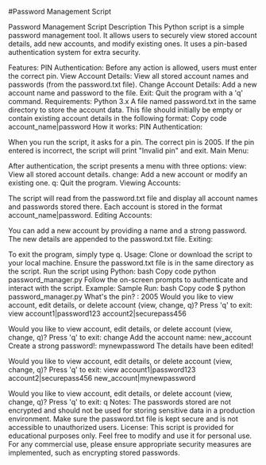 #Password Management Script

Password Management Script
Description
This Python script is a simple password management tool. It allows users to securely view stored account details, add new accounts, and modify existing ones. It uses a pin-based authentication system for extra security.

Features:
PIN Authentication: Before any action is allowed, users must enter the correct pin.
View Account Details: View all stored account names and passwords (from the password.txt file).
Change Account Details: Add a new account name and password to the file.
Exit: Quit the program with a 'q' command.
Requirements:
Python 3.x
A file named password.txt in the same directory to store the account data. This file should initially be empty or contain existing account details in the following format:
Copy code
account_name|password
How it works:
PIN Authentication:

When you run the script, it asks for a pin.
The correct pin is 2005. If the pin entered is incorrect, the script will print "Invalid pin" and exit.
Main Menu:

After authentication, the script presents a menu with three options:
view: View all stored account details.
change: Add a new account or modify an existing one.
q: Quit the program.
Viewing Accounts:

The script will read from the password.txt file and display all account names and passwords stored there.
Each account is stored in the format account_name|password.
Editing Accounts:

You can add a new account by providing a name and a strong password.
The new details are appended to the password.txt file.
Exiting:

To exit the program, simply type q.
Usage:
Clone or download the script to your local machine.
Ensure the password.txt file is in the same directory as the script.
Run the script using Python:
bash
Copy code
python password_manager.py
Follow the on-screen prompts to authenticate and interact with the script.
Example:
Sample Run:
bash
Copy code
$ python password_manager.py
What's the pin? : 2005
Would you like to view account, edit details, or delete account (view, change, q)? Press 'q' to exit: view
account1|password123
account2|securepass456

Would you like to view account, edit details, or delete account (view, change, q)? Press 'q' to exit: change
Add the account name: new_account
Create a strong password!: mynewpassword
The details have been edited!

Would you like to view account, edit details, or delete account (view, change, q)? Press 'q' to exit: view
account1|password123
account2|securepass456
new_account|mynewpassword

Would you like to view account, edit details, or delete account (view, change, q)? Press 'q' to exit: q
Notes:
The passwords stored are not encrypted and should not be used for storing sensitive data in a production environment.
Make sure the password.txt file is kept secure and is not accessible to unauthorized users.
License:
This script is provided for educational purposes only. Feel free to modify and use it for personal use. For any commercial use, please ensure appropriate security measures are implemented, such as encrypting stored passwords.
